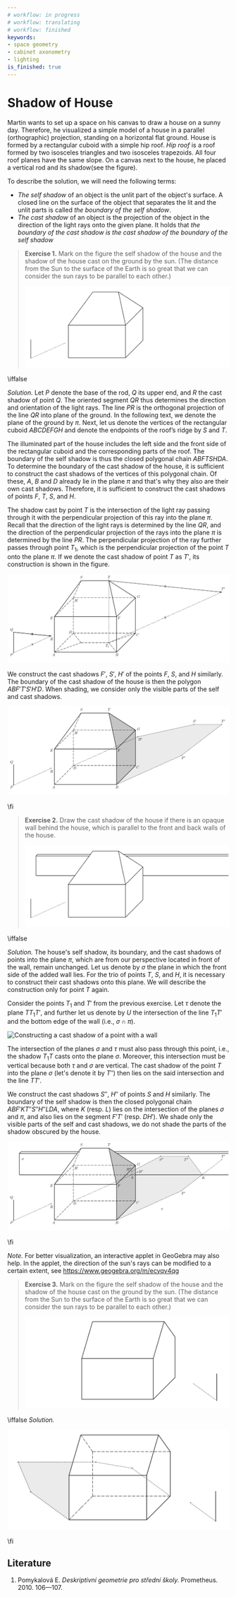 ```yaml
---
# workflow: in progress
# workflow: translating
# workflow: finished
keywords:
- space geometry
- cabinet axonometry
- lighting
is_finished: true
---
```


# Shadow of House

Martin wants to set up a space on his canvas to draw a house on a sunny day.
Therefore, he visualized a simple model of a house 
in a parallel (orthographic) projection, standing on a horizontal flat ground. 
House is formed by a rectangular cuboid with a simple hip roof.
*Hip roof* is a roof formed by two isosceles triangles and two 
isosceles trapezoids. All four roof planes have the same slope. On a canvas next to the house, he placed a vertical rod and its shadow(see the figure).

To describe the solution, we will need the following terms:

* *The self shadow* of an object is the unlit part of the object's surface.
A closed line on the surface of the object that separates the lit
and the unlit parts is called *the boundary of the self shadow*.
* *The cast shadow* of an object is the projection of the object
in the direction of the light rays onto the given plane.
It holds that *the boundary of the cast shadow is the cast shadow
of the boundary of the self shadow*

>**Exercise 1.** Mark on the figure  the self shadow of the house and 
>the shadow of the house cast on the ground by the sun. (The distance from the Sun to the surface of the Earth is so great that we can consider the sun rays to be parallel to each other.)
>
>![Model of a house with specified lighting](math4you_00017_zadani_a.jpg)

\iffalse

*Solution.* Let $P$ denote the base of the rod, $Q$ its upper end, and $R$ the cast shadow of point $Q$.
The oriented segment $QR$ thus determines the direction and orientation of the light rays.
The line $PR$ is the orthogonal projection of the line $QR$ into plane of the ground.
In the following text, we denote the plane of the ground by $\pi$. Next, let us denote the vertices of the rectangular cuboid $ABCDEFGH$ and denote the endpoints of the roof’s ridge by $S$ and $T$.

The illuminated part of the house includes the left side and the front side 
of the rectangular cuboid and the corresponding parts of the roof.
The boundary of the self shadow is thus the closed polygonal chain $ABFTSHDA$.
To determine the boundary of the cast shadow of the house, it is sufficient 
to construct the cast shadows of the vertices of this polygonal chain.
Of these, $A$, $B$ and $D$ already lie in the plane  $\pi$
and that's why they also are their own cast shadows. Therefore, 
it is sufficient to construct the cast shadows of points $F$, $T$, $S$, and $H$.

The shadow cast by point $T$ is the intersection of the light ray
passing through it with the perpendicular projection of this ray into
the plane $\pi$. Recall that the direction of the light rays is
determined by the line $QR$, and the direction of the
perpendicular projection of the rays into the plane $\pi$ is
determined by the line $PR$.
The perpendicular projection of the ray further passes through point $T_1$,
which is the perpendicular projection of the point $T$ onto the plane $\pi$.
If we denote the cast shadow of point $T$ as $T'$,
its construction is shown in the figure.

![Constructing the cast shadow of the point $T$](math4you_00017_reseni_a1.jpg)

We construct the cast shadows $F'$, $S'$, $H'$ of the points $F$, $S$,
and $H$ similarly.
The boundary of the cast shadow of the house is then the polygon $ABF'T'S'H'D$. 
When shading, we consider only the visible parts of the self and cast shadows.

![Cast shadow and self shadow of the house](math4you_00017_reseni_a2.jpg)

\fi

> **Exercise 2.** Draw the cast shadow of the house if there is an
> opaque wall behind the house, which is parallel to the front and
> back walls of the house.
>
> ![Model of a house with wall and lighting](math4you_00017_zadani_b.jpg)

\iffalse

*Solution.* The house's self shadow, its boundary, and the cast shadows of
points into the plane $\pi$, which are from our perspective located in front of the wall, remain unchanged.  Let us denote by $\sigma$
the plane in which the front side of the added wall lies.
For the trio of points $T$, $S$, and $H$, it is necessary to
construct their cast shadows onto this plane.  We will describe the
construction only for  point $T$ again.

Consider the points $T_1$ and $T'$ from the previous exercise. 
Let $\tau$ denote the plane $TT_1T'$, and further let us denote 
by $U$ the intersection of the line $T_1T'$ 
and the bottom edge of the wall (i.e., $\sigma\cap\pi$). 

![Constructing a cast shadow of a point with a
 wall](math4you_00017_reseni_b1.jpg)

The intersection of the planes $\sigma$ and $\tau$ must also pass
through this point, i.e., the shadow $T_1T$ casts onto the 
plane $\sigma$.
Moreover, this intersection must be vertical because both $\tau$ and
$\sigma$ are vertical.
The cast shadow of the point $T$ into the  plane $\sigma$ (let's denote it by $T''$)
then lies on the said intersection and the line $TT'$.

We construct the cast shadows $S''$, $H''$ of points $S$ and $H$
similarly.  The boundary of the self shadow is then the closed
polygonal chain $ABF'KT''S''H''LDA$, where $K$ (resp. $L$) lies on the
intersection of the planes $\sigma$ and $\pi$, and also lies on the
segment $F'T'$ (resp. $DH'$).  We shade only the visible parts
of the self and cast shadows, we do not shade the parts of the
shadow obscured by the house.

![The cast and self shadow of the whole house with the wall](math4you_00017_reseni_b2.jpg)

\fi

*Note.* For better visualization, an interactive applet in GeoGebra may also help. 
In the applet, the direction of the sun's rays can be modified to a certain extent, see https://www.geogebra.org/m/ecyqv4qg

>**Exercise 3.** Mark on the figure  the self shadow of the house and 
>the shadow of the house cast on the ground by the sun. (The distance from the Sun to the surface of the Earth is so great that we can consider the sun rays to be parallel to each other.)
>
>![Model of a house with specified lighting](00017_obr7.jpg)


\iffalse
*Solution.*

![Cast shadow and self shadow of the house](00017_obr8.jpg)

\fi

## Literature 

1. Pomykalová E. *Deskriptivní geometrie pro střední školy.* Prometheus. 2010. 106—107.
